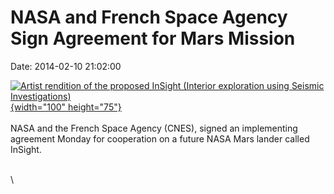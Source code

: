 NASA and French Space Agency Sign Agreement for Mars Mission
============================================================

Date: 2014-02-10 21:02:00

[![Artist rendition of the proposed InSight (Interior exploration using
Seismic
Investigations)](http://www.jpl.nasa.gov/images/insight/20140210/pia17358-226.jpg){width="100"
height="75"}](http://www.jpl.nasa.gov/news/news.cfm?release=2014-043&rn=news.xml&rst=4041)\
\
NASA and the French Space Agency (CNES), signed an implementing
agreement Monday for cooperation on a future NASA Mars lander called
InSight.

\
\
